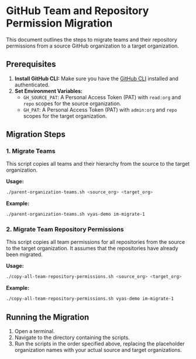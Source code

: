# GitHub Team and Repository Permission Migration

This document outlines the steps to migrate teams and their repository permissions from a source GitHub organization to a target organization.

## Prerequisites

1.  **Install GitHub CLI:** Make sure you have the [GitHub CLI](https://cli.github.com/) installed and authenticated.
2.  **Set Environment Variables:**
    *   `GH_SOURCE_PAT`: A Personal Access Token (PAT) with `read:org` and `repo` scopes for the source organization.
    *   `GH_PAT`: A Personal Access Token (PAT) with `admin:org` and `repo` scopes for the target organization.

## Migration Steps

### 1. Migrate Teams

This script copies all teams and their hierarchy from the source to the target organization.

**Usage:**

```bash
./parent-organization-teams.sh <source_org> <target_org>
```

**Example:**

```bash
./parent-organization-teams.sh vyas-demo im-migrate-1
```

### 2. Migrate Team Repository Permissions

This script copies all team permissions for all repositories from the source to the target organization. It assumes that the repositories have already been migrated.

**Usage:**

```bash
./copy-all-team-repository-permissions.sh <source_org> <target_org>
```

**Example:**

```bash
./copy-all-team-repository-permissions.sh vyas-demo im-migrate-1
```

## Running the Migration

1.  Open a terminal.
2.  Navigate to the directory containing the scripts.
3.  Run the scripts in the order specified above, replacing the placeholder organization names with your actual source and target organizations.